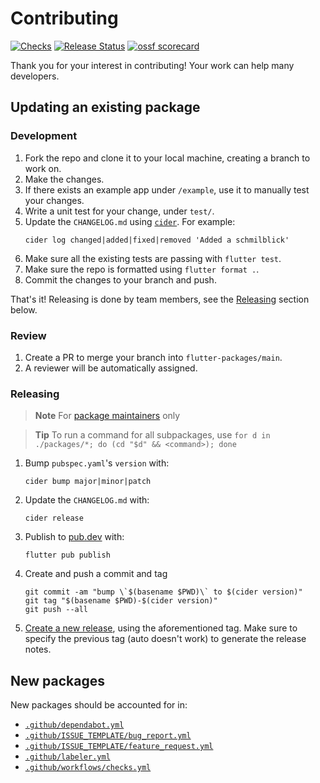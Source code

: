 # Contributing

[![Checks](https://github.com/material-foundation/flutter-packages/actions/workflows/checks.yml/badge.svg?branch=main)](https://github.com/material-foundation/flutter-packages/actions/workflows/checks.yml)
[![Release Status](https://github.com/material-foundation/flutter-packages/actions/workflows/publish.yml/badge.svg)](https://github.com/material-foundation/flutter-packages/actions/workflows/publish.yml)
[![ossf scorecard](https://img.shields.io/ossf-scorecard/github.com/material-foundation/flutter-packages?label=openssf%20scorecard&style=flat)](https://api.securityscorecards.dev/projects/github.com/material-foundation/flutter-packages)

Thank you for your interest in contributing! Your work can help many developers.

## Updating an existing package

### Development

1.  Fork the repo and clone it to your local machine, creating a branch to work on.
1.  Make the changes.
1.  If there exists an example app under `/example`, use it to manually test your changes.
1.  Write a unit test for your change, under `test/`.
1.  Update the `CHANGELOG.md` using [`cider`](https://pub.dev/packages/cider). For example:
    ```
    cider log changed|added|fixed|removed 'Added a schmilblick'
    ```
1.  Make sure all the existing tests are passing with `flutter test`.
1.  Make sure the repo is formatted using `flutter format .`.
1.  Commit the changes to your branch and push.

That's it! Releasing is done by team members, see the [Releasing](#releasing) section below.

### Review

1.  Create a PR to merge your branch into `flutter-packages/main`.
1.  A reviewer will be automatically assigned.

### Releasing

> **Note**
> For [package maintainers](https://github.com/orgs/material-foundation/teams/material-flutter-package-maintainers) only

> **Tip**
> To run a command for all subpackages, use `for d in ./packages/*; do (cd "$d" && <command>); done`

1. Bump `pubspec.yaml`'s `version` with:
    ```
    cider bump major|minor|patch
    ```
1. Update the `CHANGELOG.md` with:
    ```
    cider release
    ```

1. Publish to [pub.dev](https://pub.dev/publishers/material.io/packages) with:
    ```
    flutter pub publish
    ```
1. Create and push a commit and tag
    ```
    git commit -am "bump \`$(basename $PWD)\` to $(cider version)"
    git tag "$(basename $PWD)-$(cider version)"
    git push --all
    ```

1. [Create a new release](https://github.com/material-foundation/flutter-packages/releases/new), using the aforementioned tag. Make sure to specify the previous tag (auto doesn't work) to generate the release notes.

## New packages
New packages should be accounted for in:
- [`.github/dependabot.yml`](.github/dependabot.yml)
- [`.github/ISSUE_TEMPLATE/bug_report.yml`](.github/ISSUE_TEMPLATE/bug_report.yml)
- [`.github/ISSUE_TEMPLATE/feature_request.yml`](.github/ISSUE_TEMPLATE/feature_request.yml)
- [`.github/labeler.yml`](.github/workflows/labeler.yml)
- [`.github/workflows/checks.yml`](.github/workflows/checks.yml)
